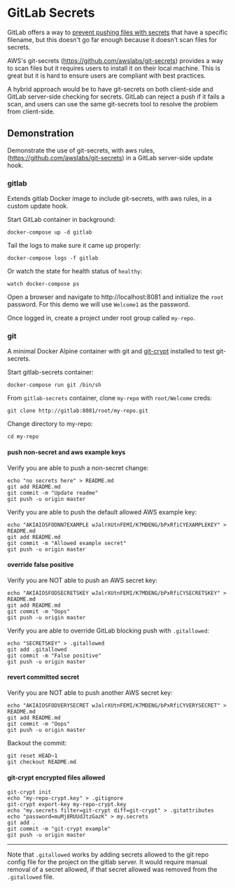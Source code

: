 # GitLab Secrets

GitLab offers a way to
[prevent pushing files with secrets](https://docs.gitlab.com/ee/push_rules/push_rules.html#prevent-pushing-secrets-to-the-repository)
that have a specific filename, but this doesn't go far enough because it
doesn't scan files for secrets.

AWS's git-secrets (https://github.com/awslabs/git-secrets) provides a
way to scan files but it requires users to install it on their
local machine.  This is great but it is hard to ensure users are
compliant with best practices.

A hybrid approach would be to have git-secrets on both client-side and
GitLab server-side checking for secrets. GitLab can reject a push if it
fails a scan, and users can use the same git-secrets tool to resolve
the problem from client-side.

## Demonstration

Demonstrate the use of git-secrets, with aws rules,
(https://github.com/awslabs/git-secrets) in a GitLab server-side
update hook.

### gitlab

Extends gitlab Docker image to include git-secrets, with aws rules, in
a custom update hook.

Start GitLab container in background:

    docker-compose up -d gitlab


Tail the logs to make sure it came up properly:

    docker-compose logs -f gitlab

Or watch the state for health status of `healthy`:

    watch docker-compose ps

Open a browser and navigate to http://localhost:8081 and initialize the
`root` password. For this demo we will use `Welcome1` as the password.

Once logged in, create a project under root group called `my-repo`.

### git

A minimal Docker Alpine container with git and
[git-crypt](https://github.com/AGWA/git-crypt)
installed to test git-secrets.

Start gitlab-secrets container:

    docker-compose run git /bin/sh

From `gitlab-secrets` container, clone `my-repo` with `root/Welcome`
creds:

    git clone http://gitlab:8081/root/my-repo.git

Change directory to my-repo:

    cd my-repo

#### push non-secret and aws example keys

Verify you are able to push a non-secret change:

    echo "no secrets here" > README.md
    git add README.md
    git commit -m "Update readme"
    git push -u origin master


Verify you are able to push the default allowed AWS example key:

    echo "AKIAIOSFODNN7EXAMPLE wJalrXUtnFEMI/K7MDENG/bPxRfiCYEXAMPLEKEY" > README.md
    git add README.md
    git commit -m "Allowed example secret"
    git push -u origin master


#### override false positive

Verify you are NOT able to push an AWS secret key:

    echo "AKIAIOSFODSECRETSKEY wJalrXUtnFEMI/K7MDENG/bPxRfiCYSECRETSKEY" > README.md
    git add README.md
    git commit -m "Oops"
    git push -u origin master

Verify you are able to override GitLab blocking push with `.gitallowed`:

    echo "SECRETSKEY" > .gitallowed
    git add .gitallowed
    git commit -m "False positive"
    git push -u origin master

#### revert committed secret

Verify you are NOT able to push another AWS secret key:

    echo "AKIAIOSFODVERYSECRET wJalrXUtnFEMI/K7MDENG/bPxRfiCYVERYSECRET" > README.md
    git add README.md
    git commit -m "Oops"
    git push -u origin master

Backout the commit:

    git reset HEAD~1
    git checkout README.md

#### git-crypt encrypted files allowed

    git-crypt init
    echo "my-repo-crypt.key" > .gitignore
    git-crypt export-key my-repo-crypt.key
    echo "my.secrets filter=git-crypt diff=git-crypt" > .gitattributes
    echo "password=muMj8RUUdJtzGazK" > my.secrets
    git add .
    git commit -m "git-crypt example"
    git push -u origin master

---

Note that `.gitallowed` works by adding secrets allowed to the git repo
config file for the project on the gitlab server. It would require manual 
removal of a secret allowed, if that secret allowed was removed from the
`.gitallowed` file.
